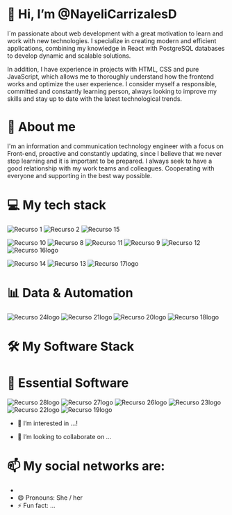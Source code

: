 # 👋 Hi, I’m @NayeliCarrizalesD
I´m passionate about web development with a great motivation to learn and work with new technologies. I specialize in creating modern and efficient applications, combining my knowledge in React with PostgreSQL databases to develop dynamic and scalable solutions.

In addition, I have experience in projects with HTML, CSS and pure JavaScript, which allows me to thoroughly understand how the frontend works and optimize the user experience. I consider myself a responsible, committed and constantly learning person, always looking to improve my skills and stay up to date with the latest technological trends.
# 🌱 About me
I'm an information and communication technology engineer with a focus on Front-end, proactive and constantly updating, since I believe that we never stop learning and it is important to be prepared. I always seek to have a good relationship with my work teams and colleagues. Cooperating with everyone and supporting in the best way possible.
# 💻 My tech stack
![Recurso 1](https://github.com/user-attachments/assets/76783c94-bb50-4fe8-a4fa-78ec59c90e9c)
![Recurso 2](https://github.com/user-attachments/assets/623d98d9-4b90-4b5f-b218-9c507afd1d2a)
![Recurso 15](https://github.com/user-attachments/assets/612d1cb8-f8ea-4db9-852d-d04da32b4a54)

![Recurso 10](https://github.com/user-attachments/assets/61b058a6-74a4-48a7-a730-9c7b73f4e586)
![Recurso 8](https://github.com/user-attachments/assets/a9a6f070-c374-4242-9144-e677dc3af790)
![Recurso 11](https://github.com/user-attachments/assets/5e4a721b-db25-4bdc-a881-9f770103ffbd)
![Recurso 9](https://github.com/user-attachments/assets/24123639-99bc-4b66-bccb-e6f631097366)
![Recurso 12](https://github.com/user-attachments/assets/36f0c644-b4f8-45cd-8206-930cabfe2256)
![Recurso 16logo](https://github.com/user-attachments/assets/13c13aaa-910f-4ec9-832f-2aadcee5c8c5)

![Recurso 14](https://github.com/user-attachments/assets/204ef509-b3b9-4cd9-9d9c-2cb4f2b147c9)
![Recurso 13](https://github.com/user-attachments/assets/1b901678-d7ab-46f7-9494-4d9c76454752)
![Recurso 17logo](https://github.com/user-attachments/assets/3bdfdcb5-a175-402c-b6b2-040c0b9e7737)
# 📊 Data & Automation

![Recurso 24logo](https://github.com/user-attachments/assets/ebfc2251-3f6b-402d-b792-b751e1c4362b)
![Recurso 21logo](https://github.com/user-attachments/assets/c065b8af-02a4-424b-b95d-89562399f602)
![Recurso 20logo](https://github.com/user-attachments/assets/3771bd0c-30bd-4690-a91d-824d8adced11)
![Recurso 18logo](https://github.com/user-attachments/assets/38dabb5a-6b22-404d-a168-0c7da99e4e47)
# 🛠 My Software Stack

# 🚀 Essential Software
![Recurso 28logo](https://github.com/user-attachments/assets/93a5259f-e30b-431b-b8cb-6aa739999c17)
![Recurso 27logo](https://github.com/user-attachments/assets/079c4c98-4d31-43fe-b37b-7b7bdf1da033)
![Recurso 26logo](https://github.com/user-attachments/assets/54b0a1f1-4764-4a35-af70-ff44169eb28c)
![Recurso 23logo](https://github.com/user-attachments/assets/cb6eebc7-eb67-4920-8bd2-d94cd3947697)
![Recurso 22logo](https://github.com/user-attachments/assets/772f36df-cedf-42d7-81f1-e5d769787353)
![Recurso 19logo](https://github.com/user-attachments/assets/8c2a39ca-7b95-435b-af06-e0012cb2a37a)


- 👀 I’m interested in ...!


<!--- 🌱 I’m currently learning ...-->
- 💞️ I’m looking to collaborate on ...
# 📫 My social networks are:
-  
- 😄 Pronouns: She / her 
- ⚡ Fun fact: ...

<!-- picture>
  <source media="(prefers-color-scheme: dark)" srcset="https://user-images.githubusercontent.com/25423296/163456776-7f95b81a-f1ed-45f7-b7ab-8fa810d529fa.png">
  <source media="(prefers-color-scheme: light)" srcset="https://user-images.githubusercontent.com/25423296/163456779-a8556205-d0a5-45e2-ac17-42d089e3c3f8.png">
  <img alt="Shows an illustrated sun in light mode and a moon with stars in dark mode." src="https://user-images.githubusercontent.com/25423296/163456779-a8556205-d0a5-45e2-ac17-42d089e3c3f8.png">
</picture>

<!---
NayeliCarrizalesD/NayeliCarrizalesD is a ✨ special ✨ repository because its `README.md` (this file) appears on your GitHub profile.
You can click the Preview link to take a look at your changes.
--->
